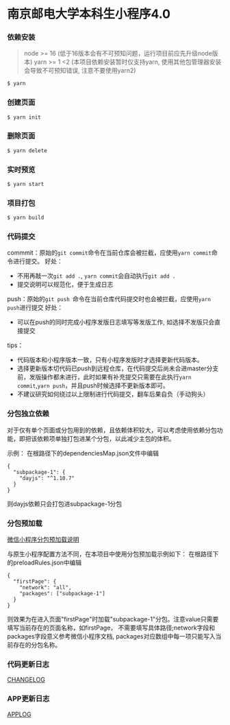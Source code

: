 # 南京邮电大学本科生小程序4.0

### 依赖安装

> node >= 16 (低于16版本会有不可预知问题，运行项目前应先升级node版本)
> yarn >= 1 <2 (本项目依赖安装暂时仅支持yarn, 使用其他包管理器安装会导致不可预知错误, 注意不要使用yarn2)

```bash
$ yarn
```

### 创建页面

```bash
$ yarn init
```

### 删除页面

```bash
$ yarn delete
```

### 实时预览

```bash
$ yarn start
```

### 项目打包

```bash
$ yarn build
```

### 代码提交
commmit：原始的```git commit```命令在当前仓库会被拦截，应使用```yarn commit```命令进行提交。
好处：
- 不用再敲一次```git add .```, ```yarn commit```会自动执行```git add .```
- 提交说明可以规范化，便于生成日志

push：原始的```git push ```命令在当前仓库代码提交时也会被拦截，应使用```yarn push```进行提交
好处：
- 可以在push的同时完成小程序发版日志填写等发版工作, 如选择不发版只会直接提交

tips：
- 代码版本和小程序版本一致，只有小程序发版时才选择更新代码版本。
- 选择更新版本切代码已push到远程仓库，在代码提交后尚未合进master分支前，发版操作都未进行，此时如果有补充提交只需要在此执行```yarn commit```,```yarn push```，并且push时候选择不更新版本即可。
- 不建议研究如何绕过以上限制进行代码提交，翻车后果自负（手动狗头）



### 分包独立依赖
对于仅有单个页面或分包用到的依赖，且依赖体积较大，可以考虑使用依赖分包功能，即把该依赖项单独打包进某个分包，以此减少主包的体积。

示例：
在根路径下的dependenciesMap.json文件中编辑
```
{
  "subpackage-1": {
    "dayjs": "^1.10.7"
  }
}
```
则dayjs依赖只会打包进subpackage-1分包

### 分包预加载
[微信小程序分包预加载说明](https://developers.weixin.qq.com/miniprogram/dev/framework/subpackages/preload.html)

与原生小程序配置方法不同，在本项目中使用分包预加载示例如下：
在根路径下的preloadRules.json中编辑
```
{
  "firstPage": {
    "network": "all",
    "packages": ["subpackage-1"]
  }
}
```
则效果为在进入页面"firstPage"时加载"subpackage-1"分包。注意value只需要填写当前存在的页面名称，如firstPage， 不需要填写具体路径;network字段和packages字段意义参考微信小程序文档, packages对应数组中每一项只能写入当前存在的分包名称。

### 代码更新日志

[CHANGELOG](./CHANGELOG.md)

### APP更新日志

[APPLOG](./AppLog.md)
